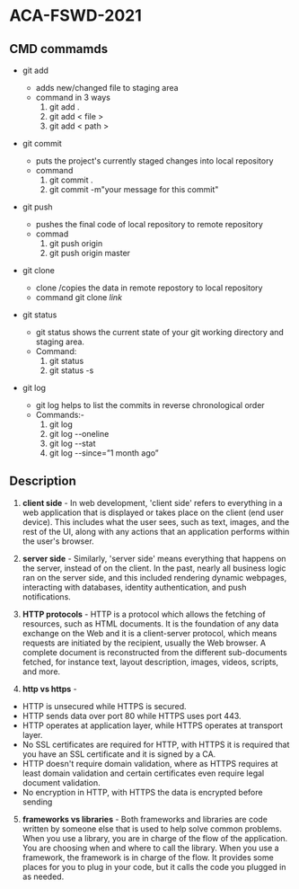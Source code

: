 # ACA-FSWD-2021

## CMD commamds
- git add
  - adds new/changed file to staging area
  - command in 3 ways
    1. git add .
    2. git add < file >
    3. git add < path >

- git commit
  - puts the project's currently staged changes into local repository
  - command
    1. git commit .
    2. git commit -m"your message for this commit"

- git push
  - pushes the final code of local repository to remote repository
  - commad
    1. git push origin 
    2. git push origin master

- git clone
  - clone /copies the data in remote repostory to local repository
  - command
    git clone _link_

- git status
  - git status shows the current state of your git working directory and staging area.
  - Command:
    1. git status
    2. git status -s

- git log
  - git log helps to list the commits in reverse chronological order
  - Commands:-
    1. git log
    2. git log --oneline
    3. git log --stat
    4. git log --since=”1 month ago”


## Description

1. **client side** - In web development, 'client side' refers to everything in a web application that is displayed or takes place on the client (end user device). This includes what the user sees, such as text, images, and the rest of the UI, along with any actions that an application performs within the user's browser.

2. **server side** - Similarly, 'server side' means everything that happens on the server, instead of on the client. In the past, nearly all business logic ran on the server side, and this included rendering dynamic webpages, interacting with databases, identity authentication, and push notifications.

3. **HTTP protocols** - HTTP is a protocol which allows the fetching of resources, such as HTML documents. It is the foundation of any data exchange on the Web and it is a client-server protocol, which means requests are initiated by the recipient, usually the Web browser. A complete document is reconstructed from the different sub-documents fetched, for instance text, layout description, images, videos, scripts, and more.

4. **http vs https** -
  - HTTP is unsecured while HTTPS is secured.
  - HTTP sends data over port 80 while HTTPS uses port 443.
  - HTTP operates at application layer, while HTTPS operates at transport layer.
  - No SSL certificates are required for HTTP, with HTTPS it is required that you have an SSL certificate and it is signed by a CA.
  - HTTP doesn't require domain validation, where as HTTPS requires at least domain validation and certain         certificates even require legal document validation.
  - No encryption in HTTP, with HTTPS the data is encrypted before sending

5. **frameworks vs libraries** - Both frameworks and libraries are code written by someone else that is used to help solve common problems. When you use a library, you are in charge of the flow of the application. You are choosing when and where to call the library. When you use a framework, the framework is in charge of the flow. It provides some places for you to plug in your code, but it calls the code you plugged in as needed.